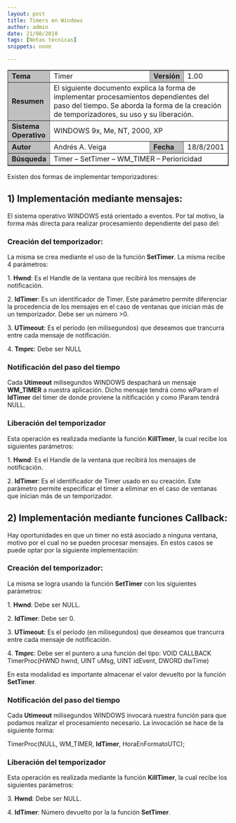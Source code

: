 ```yaml
---
layout: post
title: Timers en Windows
author: admin
date: 21/08/2010
tags: [Notas técnicas]
snippets: none

---
```

<div class="entry-content">
						<table border="1">
<tbody>
<tr>
<td width="15%" bgcolor="#c0c0c0"><strong>Tema</strong></td>
<td>Timer</td>
<td width="10%" bgcolor="#c0c0c0"><strong>Versión</strong></td>
<td width="10%">1.00</td>
</tr>
<tr>
<td width="15%" bgcolor="#c0c0c0"><strong>Resumen</strong></td>
<td colspan="3">El siguiente documento explica la forma de implementar       procesamientos dependientes del paso del tiempo. Se aborda la forma de la       creación de temporizadores, su uso y su liberación.</td>
</tr>
<tr>
<td width="15%" bgcolor="#c0c0c0"><strong>Sistema Operativo</strong></td>
<td colspan="3">WINDOWS 9x, Me, NT, 2000, XP</td>
</tr>
<tr>
<td width="15%" bgcolor="#c0c0c0"><strong>Autor</strong></td>
<td>Andrés A. Veiga</td>
<td width="10%" bgcolor="#c0c0c0"><strong>Fecha</strong></td>
<td width="10%">18/8/2001</td>
</tr>
<tr>
<td width="15%" bgcolor="#c0c0c0"><strong>Búsqueda</strong></td>
<td colspan="3">Timer – SetTimer – WM_TIMER – Perioricidad</td>
</tr>
</tbody>
</table>
<p>Existen dos formas de implementar temporizadores:</p>
<h2>1) Implementación mediante mensajes:</h2>
<p>El sistema operativo WINDOWS está orientado a eventos. Por tal motivo, la forma más directa para realizar procesamiento dependiente del paso del:</p>
<h3>Creación del temporizador:</h3>
<p>La misma se crea mediante el uso de la función <strong>SetTimer</strong>. La misma recibe 4 parámetros:</p>
<p>1. <strong>Hwnd</strong>: Es el Handle de la ventana que recibirá los mensajes de notificación.</p>
<p>2. <strong>IdTimer</strong>: Es un identificador de Timer. Este parámetro permite diferenciar la procedencia de los mensajes en el caso de ventanas que inician más de un temporizador. Debe ser un número &gt;0.</p>
<p>3. <strong>UTimeout</strong>: Es el período (en milisegundos) que deseamos que trancurra entre cada mensaje de notificación.</p>
<p>4. <strong>Tmprc</strong>: Debe ser NULL</p>
<h3>Notificación del paso del tiempo</h3>
<p>Cada <strong>Utimeout</strong> milisegundos WINDOWS despachará un mensaje <strong>WM_TIMER</strong> a nuestra aplicación. Dicho mensaje tendrá como wParam el <strong>IdTimer</strong> del timer de donde proviene la nitificación y como lParam tendrá NULL.</p>
<h3>Liberación del temporizador</h3>
<p>Esta operación es realizada mediante la función <strong>KillTimer</strong>, la cual recibe los siguientes parámetros:</p>
<p>1. <strong>Hwnd</strong>: Es el Handle de la ventana que recibirá los mensajes de notificación.</p>
<p>2. <strong>IdTimer</strong>: Es el identificador de Timer usado en su creación. Este parámetro permite especificar el timer a eliminar en el caso de ventanas que inician más de un temporizador.</p>
<h2>2) Implementación mediante funciones Callback:</h2>
<p>Hay oportunidades en que un timer no está asociado a ninguna ventana, motivo por el cual no se pueden procesar mensajes. En estos casos se puede optar por la siguiente implementación:</p>
<h3>Creación del temporizador:</h3>
<p>La misma se logra usando la función <strong>SetTimer</strong> con los siguientes parámetros:</p>
<p>1. <strong>Hwnd</strong>: Debe ser NULL.</p>
<p>2. <strong>IdTimer</strong>: Debe ser 0.</p>
<p>3. <strong>UTimeout</strong>: Es el período (en milisegundos) que deseamos que trancurra entre cada mensaje de notificación.</p>
<p>4. <strong>Tmprc</strong>: Debe ser el puntero a una función del tipo: VOID CALLBACK TimerProc(HWND hwnd, UINT uMsg, UINT idEvent, DWORD dwTime)</p>
<p>En esta modalidad es importante almacenar el valor devuelto por la función <strong>SetTimer</strong>.</p>
<h3>Notificación del paso del tiempo</h3>
<p>Cada <strong>Utimeout</strong> milisegundos WINDOWS invocará nuestra función para que podamos realizar el procesamiento necesario. La invocación se hace de la siguiente forma:</p>
<p>TimerProc(NULL, WM_TIMER, <strong>IdTimer</strong>, HoraEnFormatoUTC);</p>
<h3>Liberación del temporizador</h3>
<p>Esta operación es realizada mediante la función <strong>KillTimer</strong>, la cual recibe los siguientes parámetros:</p>
<p>3. <strong>Hwnd</strong>: Debe ser NULL.</p>
<p>4. <strong>IdTimer</strong>: Número devuelto por la la función <strong>SetTimer</strong>.</p>
											</div>
